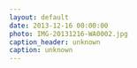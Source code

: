 ```yaml
---
layout: default
date: 2013-12-16 00:00:00
photo: IMG-20131216-WA0002.jpg
caption_header: unknown
caption: unknown
---
```

